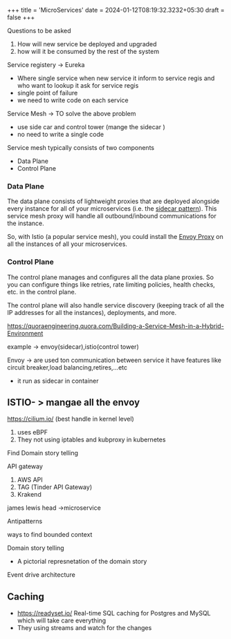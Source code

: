 +++
title = 'MicroServices'
date  = 2024-01-12T08:19:32.3232+05:30
draft = false
+++

Questions to be asked
1. How will new service be deployed and upgraded
2. how will it be consumed by the rest of the system

Service registery -> Eureka
- Where single service when new service it inform to service regis and who want to lookup it ask for service regis
- single point of failure
- we need to  write code on each service



Service Mesh -> TO solve the above problem
- use side car and control tower (mange the sidecar )
- no need to write a single code

Service mesh typically consists of two components 
- Data Plane
- Control Plane
### **Data Plane**
The data plane consists of lightweight proxies that are deployed alongside every instance for all of your microservices (i.e. the [sidecar pattern](https://link.mail.beehiiv.com/ss/c/Ioed2HDTdYAXh1G-wub8Z3krL9lvWCVrc470Urpa-8YY6XxTNk0XwMExcAy8BoUo10IIq_HWxvSMZJnxVz71QFZCL3YMiIE7T9cXcwPNe7kr67TCyeSwFbwZY8hLWIt58P3w8DtPe5L4wgvqxYWjqDUm8i8ZrSCG0t9rWH62MAWAT-OrYHMaek1gG4WKNqLjVd1LZIYxd7sVKes-ziMiYP_dya9NA8BPsmiYJ61pGqdYM0TEjSVEDDWZ6Ur20LuYDfIMVnNdHtuJho8qV62q2g/446/OZ639r3dT0SOCEiZ4U-qBQ/h9/lgZgQP2VyiCrl2EX-BP83niKssZsun4FPP7CItzNk7w)). This service mesh proxy will handle all outbound/inbound communications for the instance.

So, with Istio (a popular service mesh), you could install the [Envoy Proxy](https://link.mail.beehiiv.com/ss/c/GNU-s309YMfVomuE3zs8pzuyRe_bSWNSNSWbQIaMTCRhgsUtFHn_oOniNih4OkBxqLT6NyuLrCL66ZGoBEJcEXzJNStR7C3Fn1inBBs2Rff-qL9bLn0dump4uVDNZPTipSiMgbmJVBdw9Wwu4doOM_s4u3UV4Sei-1vg7bpf_2NNCAr2IdMpQCumyv3laONXsBmi1EcEyBB8nUtP95w6tNkq97LifIyCLeHOseR9_Ugqgw1xTzeLfl6GIkXYh6SI/446/OZ639r3dT0SOCEiZ4U-qBQ/h10/k0BaFw1hdYGNTL9Y53c1-05U-qImInasrRcwCKXwufY) on all the instances of all your microservices.
### **Control Plane**
The control plane manages and configures all the data plane proxies. So you can configure things like retries, rate limiting policies, health checks, etc. in the control plane.

The control plane will also handle service discovery (keeping track of all the IP addresses for all the instances), deployments, and more.

https://quoraengineering.quora.com/Building-a-Service-Mesh-in-a-Hybrid-Environment

example -> envoy(sidecar),istio(control tower)




Envoy -> are used ton communication between service it have features like circuit breaker,load balancing,retires,...etc
- it run as sidecar in container

ISTIO- > mangae all  the envoy 
- 

https://cilium.io/  (best handle in kernel level)
1. uses eBPF
2. They not using iptables and kubproxy in kubernetes 


Find 
Domain story telling


API gateway
1. AWS API 
2. TAG (Tinder API Gateway)
3. Krakend

james lewis head ->microservice []()

Antipatterns


ways to find bounded context
 
 Domain story telling
 - A pictorial represnetation of the domain story



Event drive architecture 


## Caching
- https://readyset.io/  Real-time SQL caching for Postgres and MySQL which will take care everything
- They using streams and watch for the changes